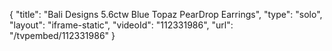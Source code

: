 {
    "title": "Bali Designs 5.6ctw Blue Topaz PearDrop Earrings",
    "type": "solo",
    "layout": "iframe-static",
    "videoId": "112331986",
    "url": "\/tvpembed\/112331986"
}